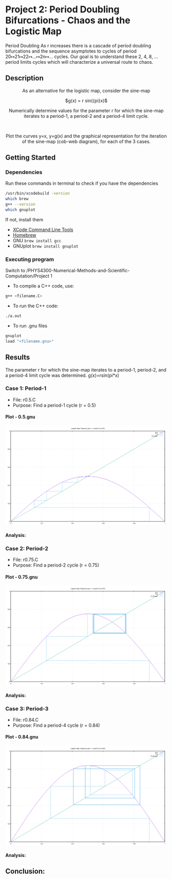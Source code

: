 # Project 2: Period Doubling Bifurcations - Chaos and the Logistic Map

Period Doubling
As r increases there is a cascade of period doubling bifurcations and the sequence asymptotes to cycles of period 20↦21↦22↦…↦2n↦… cycles.   Our goal is to understand these 2, 4, 8, ... period limits cycles which will characterize a universal route to chaos.

## Description

<p align="center">
    As an alternative for the logistic map, consider the sine-map
</p>

<p align="center">
    $g(x) = r sin({pi}x)$
</p>

<p align="center">
Numerically determine values for the parameter r for which the sine-map iterates to a period-1, a period-2 and a period-4 limit cycle.</p><br>
<p align="center">
Plot the curves y=x, y=g(x) and the graphical representation for the iteration of the sine-map (cob-web diagram), for each of the 3 cases.
</p>

## Getting Started

### Dependencies
Run these commands in terminal to check if you have the dependencies 
```sh
/usr/bin/xcodebuild -version 
which brew
g++ --version
which gnuplot
```
If not, install them
* [XCode Command Line Tools](https://apps.apple.com/us/app/xcode/id497799835?mt=12)
* [Homebrew](https://brew.sh/index.html)
* GNU ```brew install gcc```
* GNUplot ```brew install gnuplot```

### Executing program
Switch to /PHYS4300-Numerical-Methods-and-Scientific-Computation/Project 1

* To compile a C++ code, use:
```sh
g++ <filename.C>
```
* To run the C++ code:
```sh
./a.out
```
* To run .gnu files
```sh
gnuplot
load "<filename.gnu>"
```

## Results
The parameter r for which the sine-map iterates to a period-1, period-2, and a period-4 limit cycle was determined.
g(x)=rsin(pi*x)

### Case 1: Period-1 
- File: r0.5.C
- Purpose: Find a period-1 cycle (r = 0.5)
#### Plot - 0.5.gnu
![r=0.5 plot](r0.5.png?raw=true "Title")
#### Analysis: 

### Case 2: Period-2
- File: r0.75.C
- Purpose: Find a period-2 cycle (r = 0.75)
#### Plot - 0.75.gnu
![r=0.75 plot](r0.75.png?raw=true "Title")
#### Analysis: 

### Case 3: Period-3
- File: r0.84.C
- Purpose: Find a period-4 cycle (r = 0.84)
#### Plot - 0.84.gnu
![r=0.84 plot](r0.84.png?raw=true "Title")
#### Analysis: 

## Conclusion:

